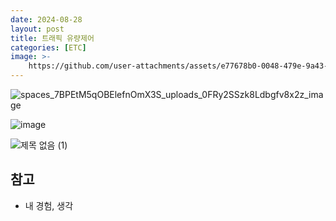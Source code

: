 ```yaml
---
date: 2024-08-28
layout: post
title: 트래픽 유량제어
categories: [ETC]
image: >-
    https://github.com/user-attachments/assets/e77678b0-0048-479e-9a43-4e9827541933
---
```


![spaces_7BPEtM5qOBElefnOmX3S_uploads_0FRy2SSzk8Ldbgfv8x2z_image](https://github.com/user-attachments/assets/192f90bc-955c-49c8-b465-a7e591a0f828)


![image](https://github.com/user-attachments/assets/3ec003fe-1b84-4ac8-8379-0e567a421075)


![제목 없음 (1)](https://github.com/user-attachments/assets/259ff457-87b3-46c4-a55a-ec7d9a6034ab)

## 참고

- 내 경험, 생각